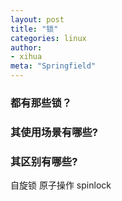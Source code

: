 ```yaml
---
layout: post
title: "锁"
categories: linux
author:
- xihua
meta: "Springfield"
---
```


### 都有那些锁？
### 其使用场景有哪些?
### 其区别有哪些?

自旋锁
原子操作
spinlock
